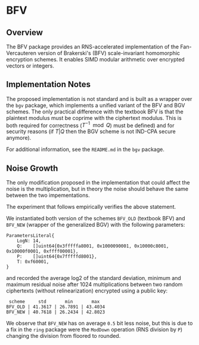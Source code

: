 # BFV

## Overview

The BFV package provides an RNS-accelerated implementation of the Fan-Vercauteren version of Brakerski's (BFV) scale-invariant homomorphic encryption schemes. It enables SIMD modular arithmetic over encrypted vectors or integers.

## Implementation Notes

The proposed implementation is not standard and is built as a wrapper over the `bgv` package, which implements a unified variant of the BFV and BGV schemes. The only practical difference with the textbook BFV is that the plaintext modulus must be coprime with the ciphertext modulus. This is both required for correctness ($T^{-1}\mod Q$) must be defined) and for security reasons (if $T|Q$ then the BGV scheme is not IND-CPA secure anymore).

For additional information, see the `README.md` in the `bgv` package.

## Noise Growth

The only modification proposed in the implementation that could affect the noise is the multiplication, but in theory the noise should behave the same between the two impementations. 

The experiment that follows empirically verifies the above statement.

We instantiated both version of the schemes `BFV_OLD` (textbook BFV) and `BFV_NEW` (wrapper of the generalized BGV) with the following parameters:

```
ParametersLiteral{
	LogN: 14,
	Q:    []uint64{0x3fffffa8001, 0x1000090001, 0x10000c8001, 0x10000f0001, 0xffff00001},
	P:    []uint64{0x7fffffd8001},
	T: 0xf60001,
}
```

and recorded the average log2 of the standard deviation, minimum and maximum residual noise after 1024 multiplications between two random ciphertexts (without relinearization) encrypted using a public key:

```
 scheme     std       min       max
BFV_OLD | 41.3617 | 26.7891 | 43.4034
BFV_NEW | 40.7618 | 26.2434 | 42.8023
```

We observe that `BFV_NEW` has on average `0.5` bit less noise, but this is due to a fix in the `ring` package were the `ModDown` operation (RNS division by `P`) changing the division from floored to rounded.
